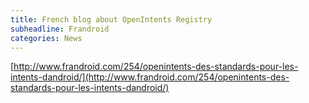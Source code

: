 ```yaml
---
title: French blog about OpenIntents Registry
subheadline: Frandroid
categories: News
---
```

[http://www.frandroid.com/254/openintents-des-standards-pour-les-intents-dandroid/](http://www.frandroid.com/254/openintents-des-standards-pour-les-intents-dandroid/)
